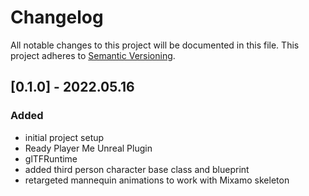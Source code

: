 # Changelog

All notable changes to this project will be documented in this file.
This project adheres to [Semantic Versioning](http://semver.org/).

## [0.1.0] - 2022.05.16

### Added

- initial project setup
- Ready Player Me Unreal Plugin
- glTFRuntime
- added third person character base class and blueprint
- retargeted mannequin animations to work with Mixamo skeleton
